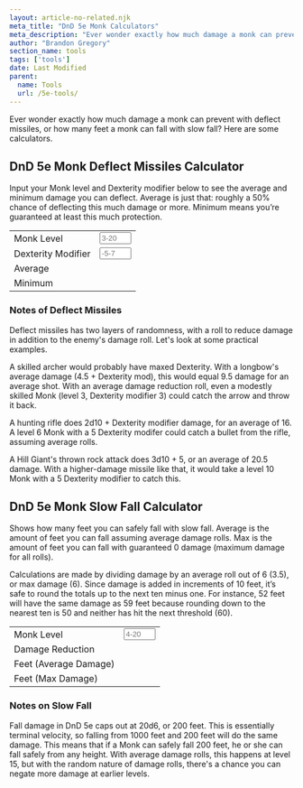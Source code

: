 ```yaml
---
layout: article-no-related.njk
meta_title: "DnD 5e Monk Calculators"
meta_description: "Ever wonder exactly how much damage a monk can prevent with deflect missiles, or how many feet a monk can fall with slow fall? Here are some calculators."
author: "Brandon Gregory"
section_name: tools
tags: ['tools']
date: Last Modified
parent:
  name: Tools
  url: /5e-tools/
---
```


Ever wonder exactly how much damage a monk can prevent with deflect missiles, or how many feet a monk can fall with slow fall? Here are some calculators.

## DnD 5e Monk Deflect Missiles Calculator

Input your Monk level and Dexterity modifier below to see the average and minimum damage you can deflect. Average is just that: roughly a 50% chance of deflecting this much damage or more. Minimum means you’re guaranteed at least this much protection.

<form id="deflect-missiles--form">
<table class="table--split">
    <tr>
        <td>Monk Level</td>
        <td><input type="number" min="3" max="20" placeholder="3-20" pattern="/^\d+$/" id="deflect-missiles--monk-level"></td>
    </tr>
    <tr>
        <td>Dexterity Modifier</td>
        <td><input type="number" min="-5" max="8" placeholder="-5-7" pattern="/^\d+$/" id="deflect-missiles--dexterity-modifier"></td>
    </tr>
    <tr>
        <td>Average</td>
        <td><span id="deflect-missiles--average-damage"></span></td>
    </tr>
    <tr>
        <td>Minimum</td>
        <td><span id="deflect-missiles--minimum-damage"></span></td>
    </tr>
</table>
</form>

### Notes of Deflect Missiles

Deflect missiles has two layers of randomness, with a roll to reduce damage in addition to the enemy's damage roll. Let's look at some practical examples.

A skilled archer would probably have maxed Dexterity. With a longbow's average damage (4.5 + Dexterity mod), this would equal 9.5 damage for an average shot. With an average damage reduction roll, even a modestly skilled Monk (level 3, Dexterity modifier 3) could catch the arrow and throw it back.

A hunting rifle does 2d10 + Dexterity modifier damage, for an average of 16. A level 6 Monk with a 5 Dexterity modifer could catch a bullet from the rifle, assuming average rolls.

A Hill Giant's thrown rock attack does 3d10 + 5, or an average of 20.5 damage. With a higher-damage missile like that, it would take a level 10 Monk with a 5 Dexterity modifier to catch this.


## DnD 5e Monk Slow Fall Calculator

Shows how many feet you can safely fall with slow fall. Average is the amount of feet you can fall assuming average damage rolls. Max is the amount of feet you can fall with guaranteed 0 damage (maximum damage for all rolls).

Calculations are made by dividing damage by an average roll out of 6 (3.5), or max damage (6). Since damage is added in increments of 10 feet, it’s safe to round the totals up to the next ten minus one. For instance, 52 feet will have the same damage as 59 feet because rounding down to the nearest ten is 50 and neither has hit the next threshold (60).

<form id="slow-fall--form">
<table class="table--split">
    <tr>
        <td>Monk Level</td>
        <td><input type="number" min="4" max="20" placeholder="4-20" pattern="/^\d+$/" id="slow-fall--monk-level"></td>
    </tr>
    <tr>
        <td>Damage Reduction</td>
        <td><span id="slow-fall--damage"></span></td>
    </tr>
    <tr>
        <td>Feet (Average Damage)</td>
        <td><span id="slow-fall--average"></span></td>
    </tr>
    <tr>
        <td>Feet (Max Damage)</td>
        <td><span id="slow-fall--max"></span></td>
    </tr>
</table>
</form>

### Notes on Slow Fall

Fall damage in DnD 5e caps out at 20d6, or 200 feet. This is essentially terminal velocity, so falling from 1000 feet and 200 feet will do the same damage. This means that if a Monk can safely fall 200 feet, he or she can fall safely from any height. With average damage rolls, this happens at level 15, but with the random nature of damage rolls, there's a chance you can negate more damage at earlier levels.